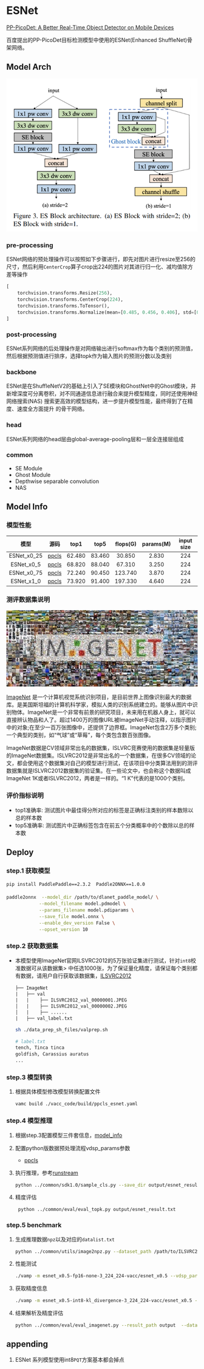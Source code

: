 
# ESNet

[PP-PicoDet: A Better Real-Time Object Detector on Mobile Devices](https://arxiv.org/abs/2111.00902)

百度提出的PP-PicoDet目标检测模型中使用的ESNet(Enhanced ShuffleNet)骨架网络。


## Model Arch

<div align=center><img src="../../images/esnet/block.png"></div>

### pre-processing

ESNet网络的预处理操作可以按照如下步骤进行，即先对图片进行resize至256的尺寸，然后利用`CenterCrop`算子crop出224的图片对其进行归一化、减均值除方差等操作

```python
[
    torchvision.transforms.Resize(256),
    torchvision.transforms.CenterCrop(224),
    torchvision.transforms.ToTensor(),
    torchvision.transforms.Normalize(mean=[0.485, 0.456, 0.406], std=[0.229, 0.224, 0.225],),
]
```

### post-processing

ESNet系列网络的后处理操作是对网络输出进行softmax作为每个类别的预测值，然后根据预测值进行排序，选择topk作为输入图片的预测分数以及类别

### backbone

ESNet是在ShuffleNetV2的基础上引入了SE模块和GhostNet中的Ghost模块，并新增深度可分离卷积，对不同通道信息进行融合来提升模型精度，同时还使用神经网络搜索(NAS) 搜索更高效的模型结构，进一步提升模型性能，最终得到了在精度、速度全方面提升 的骨干网络。


### head

ESNet系列网络的head层由global-average-pooling层和一层全连接层组成

### common

- SE Module
- Ghost Module
- Depthwise separable convolution
- NAS

## Model Info

### 模型性能

|    模型     |                                                     源码                                                      |  top1  |  top5  | flops(G) | params(M) | input size |
| :---------: | :-----------------------------------------------------------------------------------------------------------: | :----: | :----: | :------: | :-------: | :--------: |
| ESNet_x0_25 | [ppcls](https://github.com/PaddlePaddle/PaddleClas/blob/v2.4.0/ppcls/arch/backbone/legendary_models/esnet.py) | 62.480 | 83.460 |  30.850  |   2.830   |    224     |
| ESNet_x0_5  | [ppcls](https://github.com/PaddlePaddle/PaddleClas/blob/v2.4.0/ppcls/arch/backbone/legendary_models/esnet.py) | 68.820 | 88.040 |  67.310  |   3.250   |    224     |
| ESNet_x0_75 | [ppcls](https://github.com/PaddlePaddle/PaddleClas/blob/v2.4.0/ppcls/arch/backbone/legendary_models/esnet.py) | 72.240 | 90.450 | 123.740  |   3.870   |    224     |
| ESNet_x1_0  | [ppcls](https://github.com/PaddlePaddle/PaddleClas/blob/v2.4.0/ppcls/arch/backbone/legendary_models/esnet.py) | 73.920 | 91.400 | 197.330  |   4.640   |    224     |
### 测评数据集说明

<div align=center><img src="../../images/datasets/imagenet.jpg"></div>

[ImageNet](https://image-net.org) 是一个计算机视觉系统识别项目，是目前世界上图像识别最大的数据库。是美国斯坦福的计算机科学家，模拟人类的识别系统建立的。能够从图片中识别物体。ImageNet是一个非常有前景的研究项目，未来用在机器人身上，就可以直接辨认物品和人了。超过1400万的图像URL被ImageNet手动注释，以指示图片中的对象;在至少一百万张图像中，还提供了边界框。ImageNet包含2万多个类别; 一个典型的类别，如“气球”或“草莓”，每个类包含数百张图像。

ImageNet数据是CV领域非常出名的数据集，ISLVRC竞赛使用的数据集是轻量版的ImageNet数据集。ISLVRC2012是非常出名的一个数据集，在很多CV领域的论文，都会使用这个数据集对自己的模型进行测试，在该项目中分类算法用到的测评数据集就是ISLVRC2012数据集的验证集。在一些论文中，也会称这个数据叫成ImageNet 1K或者ISLVRC2012，两者是一样的。“1 K”代表的是1000个类别。

### 评价指标说明

- top1准确率: 测试图片中最佳得分所对应的标签是正确标注类别的样本数除以总的样本数
- top5准确率: 测试图片中正确标签包含在前五个分类概率中的个数除以总的样本数

## Deploy
### step.1 获取模型

```bash
pip install PaddlePaddle==2.3.2  Paddle2ONNX==1.0.0

paddle2onnx  --model_dir /path/to/dlanet_paddle_model/ \
            --model_filename model.pdmodel \
            --params_filename model.pdiparams \
            --save_file model.onnx \
            --enable_dev_version False \
            --opset_version 10
```
### step.2 获取数据集
- 本模型使用ImageNet官网ILSVRC2012的5万张验证集进行测试，针对`int8`校准数据可从该数据集> 中任选1000张，为了保证量化精度，请保证每个类别都有数据，请用户自行获取该数据集，[ILSVRC2012](https://image-net.org/challenges/LSVRC/2012/index.php)

    ```
    ├── ImageNet
    |   ├── val
    |   |    ├── ILSVRC2012_val_00000001.JPEG
    │   |    ├── ILSVRC2012_val_00000002.JPEG
    │   |    ├── ......
    |   ├── val_label.txt
    ```

    ```bash
    sh ./data_prep_sh_files/valprep.sh
    ```

    ```bash
    # label.txt
    tench, Tinca tinca
    goldfish, Carassius auratus
    ...
    ```

### step.3 模型转换

1. 根据具体模型修改模型转换配置文件

   ```bash
   vamc build ./vacc_code/build/ppcls_esnet.yaml
   ```

### step.4 模型推理
1. 根据step.3配置模型三件套信息，[model_info](./vacc_code/model_info/model_info_esnet.json)
2. 配置python版数据预处理流程vdsp_params参数
   - [ppcls](./vacc_code/vdsp_params/sdk1.0/ppcls-esnet-vdsp_params.json)


3. 执行推理，参考[runstream](../common/sdk1.0/sample_cls.py)
    ```bash
    python ../common/sdk1.0/sample_cls.py --save_dir output/esnet_result.txt
    ```

4. 精度评估
   ```bash
    python ../common/eval/eval_topk.py output/esnet_result.txt
   ```

### step.5 benchmark

1. 生成推理数据`npz`以及对应的`datalist.txt`
    ```bash
    python ../common/utils/image2npz.py --dataset_path /path/to/ILSVRC2012_img_val --target_path  /path/to/input_npz  --text_path npz_datalist.txt
    ```
2. 性能测试
    ```bash
    ./vamp -m esnet_x0.5-fp16-none-3_224_224-vacc/esnet_x0.5 --vdsp_params /vacc_code/vdsp_params/vamp/ppcls-esnet_x0.5-vdsp_params.json  -i 1 -p 1 -b 1 
    ```
    
3. 获取精度信息
    ```bash
    ./vamp -m esnet_x0.5-int8-kl_divergence-3_224_224-vacc/esnet_x0.5 --vdsp_params ./vacc_code/vdsp_params/vamp/timm-esnet_x0.5-vdsp_params.json  -i 1 -p 1 -b 1  --datalist npz_datalist.txt --path_output output
    ```
4. 结果解析及精度评估
    ```bash
    python ../common/eval/eval_imagenet.py --result_path output  --datalist npz_datalist.txt --label data/label/imagenet.txt
    ```


## appending
1. ESNet 系列模型使用int8`PQT`方案基本都会掉点

